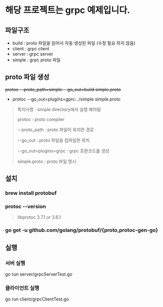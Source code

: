 # 해당 프로젝트는 grpc 예제입니다.

## 파일구조

- build : proto 파일을 읽어서 자동 생성된 파일 (수정 필요 하지 않음)
- client : grpc client
- server : grpc server
- simple : grpc proto 파일

## proto 파일 생성
~~protoc --proto_path=simple --go_out=build simple.proto~~
- protoc --go_out=plugins=gprc:../simple simple.proto

> 특이사항 : simple directory에서 실행 해야됨
>
> protoc : proto compiler
>
> --proto_path : proto 파일이 위치한 경로
>
> --go_out : proto 파일을 컴파일한 위치
>
> --go_out=plugins=grpc : grpc 호환코드를 생성
>
> simple.proto : proto 파일 명시

## 설치
###  brew install protobuf
###  protoc --version
> libprotoc 3.7.1 or 3.6.1
### go get -u github.com/golang/protobuf/{proto,protoc-gen-go}

## 실행
### 서버 실행
go run server/grpcServerTest.go

### 클라이언트 실행
go run client/grpcClientTest.go